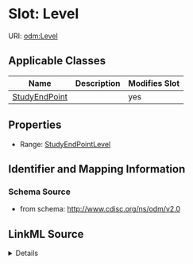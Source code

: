 # Slot: Level

URI: [odm:Level](http://www.cdisc.org/ns/odm/v2.0/Level)



<!-- no inheritance hierarchy -->




## Applicable Classes

| Name | Description | Modifies Slot |
| --- | --- | --- |
[StudyEndPoint](StudyEndPoint.md) |  |  yes  |







## Properties

* Range: [StudyEndPointLevel](StudyEndPointLevel.md)





## Identifier and Mapping Information







### Schema Source


* from schema: http://www.cdisc.org/ns/odm/v2.0




## LinkML Source

<details>
```yaml
name: Level
from_schema: http://www.cdisc.org/ns/odm/v2.0
rank: 1000
alias: Level
domain_of:
- StudyEndPoint
range: StudyEndPointLevel

```
</details>